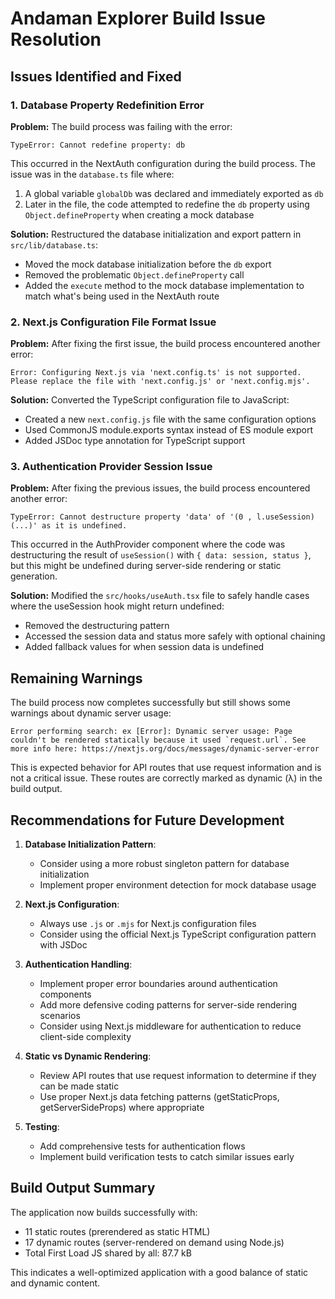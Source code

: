 # Andaman Explorer Build Issue Resolution

## Issues Identified and Fixed

### 1. Database Property Redefinition Error

**Problem:**
The build process was failing with the error:
```
TypeError: Cannot redefine property: db
```

This occurred in the NextAuth configuration during the build process. The issue was in the `database.ts` file where:
1. A global variable `globalDb` was declared and immediately exported as `db`
2. Later in the file, the code attempted to redefine the `db` property using `Object.defineProperty` when creating a mock database

**Solution:**
Restructured the database initialization and export pattern in `src/lib/database.ts`:
- Moved the mock database initialization before the `db` export
- Removed the problematic `Object.defineProperty` call
- Added the `execute` method to the mock database implementation to match what's being used in the NextAuth route

### 2. Next.js Configuration File Format Issue

**Problem:**
After fixing the first issue, the build process encountered another error:
```
Error: Configuring Next.js via 'next.config.ts' is not supported. Please replace the file with 'next.config.js' or 'next.config.mjs'.
```

**Solution:**
Converted the TypeScript configuration file to JavaScript:
- Created a new `next.config.js` file with the same configuration options
- Used CommonJS module.exports syntax instead of ES module export
- Added JSDoc type annotation for TypeScript support

### 3. Authentication Provider Session Issue

**Problem:**
After fixing the previous issues, the build process encountered another error:
```
TypeError: Cannot destructure property 'data' of '(0 , l.useSession)(...)' as it is undefined.
```

This occurred in the AuthProvider component where the code was destructuring the result of `useSession()` with `{ data: session, status }`, but this might be undefined during server-side rendering or static generation.

**Solution:**
Modified the `src/hooks/useAuth.tsx` file to safely handle cases where the useSession hook might return undefined:
- Removed the destructuring pattern
- Accessed the session data and status more safely with optional chaining
- Added fallback values for when session data is undefined

## Remaining Warnings

The build process now completes successfully but still shows some warnings about dynamic server usage:

```
Error performing search: ex [Error]: Dynamic server usage: Page couldn't be rendered statically because it used `request.url`. See more info here: https://nextjs.org/docs/messages/dynamic-server-error
```

This is expected behavior for API routes that use request information and is not a critical issue. These routes are correctly marked as dynamic (λ) in the build output.

## Recommendations for Future Development

1. **Database Initialization Pattern**:
   - Consider using a more robust singleton pattern for database initialization
   - Implement proper environment detection for mock database usage

2. **Next.js Configuration**:
   - Always use `.js` or `.mjs` for Next.js configuration files
   - Consider using the official Next.js TypeScript configuration pattern with JSDoc

3. **Authentication Handling**:
   - Implement proper error boundaries around authentication components
   - Add more defensive coding patterns for server-side rendering scenarios
   - Consider using Next.js middleware for authentication to reduce client-side complexity

4. **Static vs Dynamic Rendering**:
   - Review API routes that use request information to determine if they can be made static
   - Use proper Next.js data fetching patterns (getStaticProps, getServerSideProps) where appropriate

5. **Testing**:
   - Add comprehensive tests for authentication flows
   - Implement build verification tests to catch similar issues early

## Build Output Summary

The application now builds successfully with:
- 11 static routes (prerendered as static HTML)
- 17 dynamic routes (server-rendered on demand using Node.js)
- Total First Load JS shared by all: 87.7 kB

This indicates a well-optimized application with a good balance of static and dynamic content.
